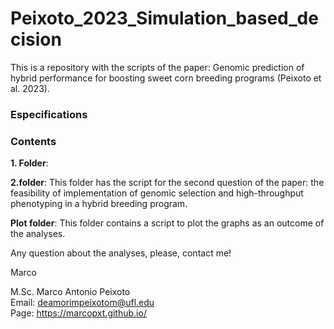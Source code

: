 # Peixoto_2023_Simulation_based_decision

This is a repository with the scripts of the paper: Genomic prediction of hybrid performance for boosting sweet corn breeding programs (Peixoto et al. 2023).

### Especifications


### Contents

**1. Folder**: 


**2.folder**: This folder has the script for the second question of the paper: the feasibility of implementation of genomic selection and high-throughput phenotyping in a hybrid breeding program.



**Plot folder**: This folder contains a script to plot the graphs as an outcome of the analyses.

Any question about the analyses, please, contact me!

Marco


M.Sc. Marco Antonio Peixoto  
Email: deamorimpeixotom@ufl.edu  
Page: https://marcopxt.github.io/  


